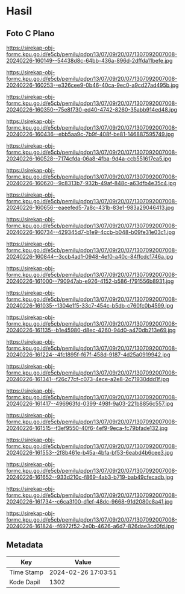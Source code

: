 # Hasil

## Foto C Plano

https://sirekap-obj-formc.kpu.go.id/e5cb/pemilu/pdpr/13/07/09/20/07/1307092007008-20240226-160149--54438d8c-64bb-436a-896d-2dffda11befe.jpg

https://sirekap-obj-formc.kpu.go.id/e5cb/pemilu/pdpr/13/07/09/20/07/1307092007008-20240226-160253--e326cee9-0b46-40ca-9ec0-a9cd27ad495b.jpg

https://sirekap-obj-formc.kpu.go.id/e5cb/pemilu/pdpr/13/07/09/20/07/1307092007008-20240226-160350--75e8f730-ed40-4742-8260-35abb914ed48.jpg

https://sirekap-obj-formc.kpu.go.id/e5cb/pemilu/pdpr/13/07/09/20/07/1307092007008-20240226-160436--ebb5aa9c-7b9f-408f-be81-146887595749.jpg

https://sirekap-obj-formc.kpu.go.id/e5cb/pemilu/pdpr/13/07/09/20/07/1307092007008-20240226-160528--7174cfda-06a8-4fba-9d4a-ccb551617ea5.jpg

https://sirekap-obj-formc.kpu.go.id/e5cb/pemilu/pdpr/13/07/09/20/07/1307092007008-20240226-160620--9c8313b7-932b-49af-848c-a63dfb4e35c4.jpg

https://sirekap-obj-formc.kpu.go.id/e5cb/pemilu/pdpr/13/07/09/20/07/1307092007008-20240226-160656--eaeefed5-7a8c-431b-83e1-983a29046413.jpg

https://sirekap-obj-formc.kpu.go.id/e5cb/pemilu/pdpr/13/07/09/20/07/1307092007008-20240226-160734--429345d7-b1e9-4ccb-b048-b09fe31e03c1.jpg

https://sirekap-obj-formc.kpu.go.id/e5cb/pemilu/pdpr/13/07/09/20/07/1307092007008-20240226-160844--3ccb4ad1-0948-4ef0-a40c-84ffcdc1746a.jpg

https://sirekap-obj-formc.kpu.go.id/e5cb/pemilu/pdpr/13/07/09/20/07/1307092007008-20240226-161000--790947ab-e926-4152-b586-f791556b8931.jpg

https://sirekap-obj-formc.kpu.go.id/e5cb/pemilu/pdpr/13/07/09/20/07/1307092007008-20240226-161035--1304e1f5-33c7-454c-b5db-c760fc0b4599.jpg

https://sirekap-obj-formc.kpu.go.id/e5cb/pemilu/pdpr/13/07/09/20/07/1307092007008-20240226-161135--b1e45980-d8ec-4260-94d0-a470db213e69.jpg

https://sirekap-obj-formc.kpu.go.id/e5cb/pemilu/pdpr/13/07/09/20/07/1307092007008-20240226-161224--4fc1895f-f67f-458d-9187-4d25a0919942.jpg

https://sirekap-obj-formc.kpu.go.id/e5cb/pemilu/pdpr/13/07/09/20/07/1307092007008-20240226-161341--f26c77cf-c073-4ece-a2e8-2c71930ddd1f.jpg

https://sirekap-obj-formc.kpu.go.id/e5cb/pemilu/pdpr/13/07/09/20/07/1307092007008-20240226-161417--496963fd-0399-498f-9a03-221b8856c557.jpg

https://sirekap-obj-formc.kpu.go.id/e5cb/pemilu/pdpr/13/07/09/20/07/1307092007008-20240226-161515--f3ef9550-40f6-4ef9-9eca-fc79bfade132.jpg

https://sirekap-obj-formc.kpu.go.id/e5cb/pemilu/pdpr/13/07/09/20/07/1307092007008-20240226-161553--2f8b461e-b45a-4bfa-bf53-6eabd4b6cee3.jpg

https://sirekap-obj-formc.kpu.go.id/e5cb/pemilu/pdpr/13/07/09/20/07/1307092007008-20240226-161652--933d210c-f869-4ab3-b719-bab49cfecadb.jpg

https://sirekap-obj-formc.kpu.go.id/e5cb/pemilu/pdpr/13/07/09/20/07/1307092007008-20240226-161734--c6ca3f00-d1ef-48dc-9668-91d2080c8a41.jpg

https://sirekap-obj-formc.kpu.go.id/e5cb/pemilu/pdpr/13/07/09/20/07/1307092007008-20240226-161824--f6972f52-2e0b-4626-a6d7-826dae3cd0fd.jpg


## Metadata

| Key        | Value               |
| ---------- | ------------------- |
| Time Stamp | 2024-02-26 17:03:51 |
| Kode Dapil | 1302                |



